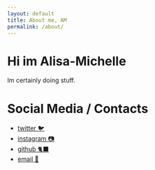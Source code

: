 ```yaml
---
layout: default
title: About me, AM
permalink: /about/
---
```

# Hi im Alisa-Michelle

Im certainly doing stuff.

# Social Media / Contacts 
- [twitter 🐦](https://twitter.com/{{site.username}})
- [instagram 📷](https://instagram.com/{{site.username}})
- [github 🐈‍⬛](https://github.com/{{site.username}})
- [email 💌](mailto:{{site.username}}@gmail.com)
